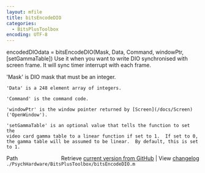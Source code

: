 ```yaml
---
layout: mfile
title: bitsEncodeDIO
categories:
  - BitsPlusToolbox
encoding: UTF-8
---
```


 encodedDIOdata = bitsEncodeDIO(Mask, Data, Command, windowPtr, [setGammaTable])
   Use it when you want to write DIO synchronised with screen frame.
   It will sync timer interrupt with each frame.

   'Mask' is DIO mask that must be an integer.

    'Data' is a 248 element array of integers.

    'Command' is the command code.

    'windowPtr' is the window pointer returned by [Screen](/docs/Screen)('OpenWindow').

    'setGammaTable' is an optional value that tells the function to set the
    video card gamma table to a linear function if set to 1.  If set to 0,
    the gamma table will be assumed to be linear.  By default, this is set
    to 1.


<div class="code_header" style="text-align:right;">
  <span style="float:left;">Path&nbsp;&nbsp;</span> <span class="counter">Retrieve <a href=
  "https://raw.github.com/Psychtoolbox-3/Psychtoolbox-3/beta/./PsychHardware/BitsPlusToolbox/bitsEncodeDIO.m">current version from GitHub</a> | View <a href=
  "https://github.com/Psychtoolbox-3/Psychtoolbox-3/commits/beta/./PsychHardware/BitsPlusToolbox/bitsEncodeDIO.m">changelog</a></span>
</div>
<div class="code">
  <code>./PsychHardware/BitsPlusToolbox/bitsEncodeDIO.m</code>
</div>
